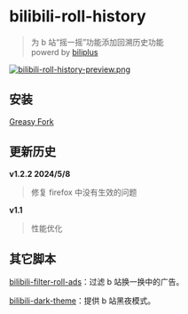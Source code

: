 # bilibili-roll-history

> 为 b 站“摇一摇”功能添加回溯历史功能  
> powerd by [biliplus](https://github.com/0xlau/biliplus)

[![bilibili-roll-history-preview.png](https://i.postimg.cc/nr8Zg1S4/bilibili-roll-history-preview.png)](https://postimg.cc/Fdx2J04z)

## 安装

[Greasy Fork](https://greasyfork.org/zh-CN/scripts/490584-bilibili-roll-history)

## 更新历史

**v1.2.2 2024/5/8**

> 修复 firefox 中没有生效的问题

**v1.1**

> 性能优化

## 其它脚本

[bilibili-filter-roll-ads](https://greasyfork.org/zh-CN/scripts/493050-bilibili-filter-roll-ads)：过滤 b 站换一换中的广告。

[bilibili-dark-theme](https://greasyfork.org/zh-CN/scripts/493049-bilibili-dark-theme)：提供 b 站黑夜模式。

